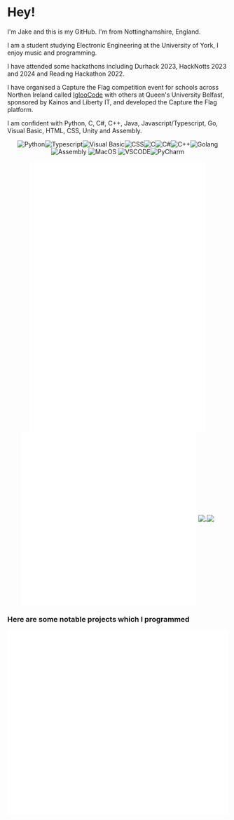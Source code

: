
# Hey!
I'm Jake and this is my GitHub. I'm from Nottinghamshire, England.

I am a student studying Electronic Engineering at the University of York, I enjoy music and programming.

I have attended some hackathons including Durhack 2023, HackNotts 2023 and 2024 and Reading Hackathon 2022.

I have organised a Capture the Flag competition event for schools across Northen Ireland called [IglooCode](https://iglooco.de) with others at Queen's University Belfast, sponsored by Kainos and Liberty IT, and developed the Capture the Flag platform.

I am confident with Python, C, C#, C++, Java, Javascript/Typescript, Go, Visual Basic, HTML, CSS, Unity and Assembly.


<div align="center">

![Python](https://img.shields.io/badge/Python-3776AB?style=for-the-badge&logo=python&logoColor=white)![Typescript](https://img.shields.io/badge/Typescript-3776AB?style=for-the-badge&logo=typescript&logoColor=white)![Visual Basic](https://img.shields.io/badge/VB.NET-5C2D91?style=for-the-badge&logo=visualstudio)![CSS](https://img.shields.io/badge/CSS3-1572B6?style=for-the-badge&logo=css3&logoColor=white)![C](https://img.shields.io/badge/C-00599C?style=for-the-badge&logo=c&logoColor=white)![C#](https://img.shields.io/badge/c%23-%23239120.svg?style=for-the-badge&logo=c-sharp&logoColor=white)![C++](https://img.shields.io/badge/C%2B%2B-00599C?style=for-the-badge&logo=c%2B%2B&logoColor=white)![Golang](https://img.shields.io/badge/Golang-3776AB?style=for-the-badge&logo=golang&logoColor=white)![Assembly](https://img.shields.io/badge/Assembly-0095D5?style=for-the-badge&logoColor=white)
![MacOS](https://img.shields.io/badge/mac%20os-000000?style=for-the-badge&logo=apple&logoColor=white)
![VSCODE](https://img.shields.io/badge/Visual_Studio_Code-0078D4?style=for-the-badge&logo=visual%20studio%20code&logoColor=white)![PyCharm](https://img.shields.io/badge/pycharm-143?style=for-the-badge&logo=pycharm&logoColor=black&color=black&labelColor=green)
</div>

<div align="center">
	<img align="center" src="/github-metrics.svg" width=400>
	<img align="center" src="/github-metrics-2.svg" width=400>
	<a href="https://github.com/JakeyGilly/">
	  <img align="center" src="https://github-readme-stats.vercel.app/api?username=JakeyGilly&show_icons=true&theme=dark&title_color=green&count_private=true&size=" width=400/>
	</a>
	<a href="https://github.com/JakeyGilly/">
	  <img align="center" src="https://github-readme-streak-stats.herokuapp.com?user=JakeyGilly&theme=dark&date_format=j%20M%5B%20Y%5D" width=400/>
	</a>
</div>

### Here are some notable projects which I programmed
<div align="center">
	<a src="https://github.com/JakeyGilly?tab=repositories"><img align="center" src="/repo.svg"></a>
</div>
